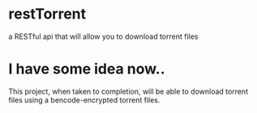 # restTorrent
a RESTful api that will allow you to download torrent files


# I have some idea now..

This project, when taken to completion, will be able to download torrent files using a bencode-encrypted torrent files.
